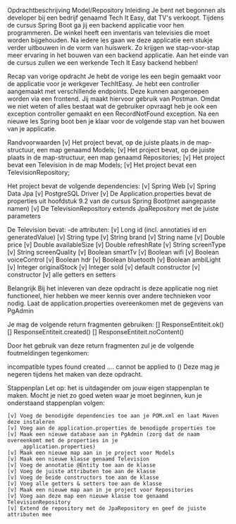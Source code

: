 Opdrachtbeschrijving Model/Repository
Inleiding
Je bent net begonnen als developer bij een bedrijf genaamd Tech It Easy, dat TV's verkoopt. Tijdens de cursus 
Spring Boot ga jij een backend applicatie voor hen programmeren. De winkel heeft een inventaris van televisies 
die moet worden bijgehouden. Na iedere les gaan we deze applicatie een stukje verder uitbouwen in de vorm van 
huiswerk. Zo krijgen we stap-voor-stap meer ervaring in het bouwen van een backend applicatie. Aan het einde 
van de cursus zullen we een werkende Tech It Easy backend hebben!

Recap van vorige opdracht
Je hebt de vorige les een begin gemaakt voor de applicatie voor je werkgever TechItEasy. Je hebt een controller 
aangemaakt met verschillende endpoints. Deze kunnen aangeroepen worden via een frontend. Jij maakt hiervoor gebruik 
van Postman. Omdat we niet weten of alles bestaat wat de gebruiker opvraagt heb je ook een exception controller gemaakt 
en een RecordNotFound exception. Na een nieuwe les Spring boot ben je klaar voor de volgende stap van het bouwen van 
je applicatie.

Randvoorwaarden
    [v] Het project bevat, op de juiste plaats in de map-structuur, een map genaamd Models;
    [v] Het project bevat, op de juiste plaats in de map-structuur, een map genaamd Repositories;
    [v] Het project bevat een Television in de map Models;
    [v] Het project bevat een TelevisionRepository;

Het project bevat de volgende dependencies:
        [v] Spring Web
        [v] Spring Data Jpa
        [v] PostgreSQL Driver
        [v] De Application.properties bevat de properties uit hoofdstuk 9.2 van de cursus Spring Boot(met aangepaste namen)
        [v] De TelevisionRepository extends JpaRepository met de juiste parameters

De Television bevat: -de attributen:
    [v] Long id (incl. annotaties id en generatedValue)
    [v] String type
    [v] String brand
    [v] String name
    [v] Double price
    [v] Double availableSize
    [v] Double refreshRate
    [v] String screenType
    [v] String screenQuality
    [v] Boolean smartTv
    [v] Boolean wifi
    [v] Boolean voiceControl
    [v] Boolean hdr
    [v] Boolean bluetooth
    [v] Boolean ambiLight
    [v] Integer originalStock
    [v] Integer sold
    [v] default constructor
    [v] constructor
    [v] alle getters en setters

Belangrijk
    Bij het inleveren van deze opdracht is deze applicatie nog niet functioneel, hier hebben we meer kennis over 
    andere technieken voor nodig.
    Laat de application.properties overeenkomen met de gegevens van PgAdmin

Je mag de volgende return fragmenten gebruiken:
    [] ResponseEntiteit.ok()
    [] ResponseEntiteit.created()
    [] ResponseEntiteit.noContent()

Door het gebruik van deze return fragmenten zul je de volgende foutmeldingen tegenkomen:

incompatible types found
created .... cannot be applied to () Deze mag je negeren tijdens het maken van deze opdracht.

Stappenplan
    Let op: het is uitdagender om jouw eigen stappenplan te maken. Mocht je niet zo goed weten waar je moet 
    beginnen, kun je onderstaand stappenplan volgen:

    [v] Voeg de benodigde dependencies toe aan je POM.xml en laat Maven deze instaleren
    [v] Voeg aan de application.properties de benodigde properties toe
    [v] Maak een nieuwe database aan in PgAdmin (zorg dat de naam overeenkomt met de properties in je 
        _application.properties)
    [v] Maak een nieuwe map aan in je project voor Models
    [v] Maak een nieuwe klasse genaamd Television
    [v] Voeg de annotatie @Entity toe aan de klasse
    [v] Voeg de juiste attributen toe aan de klasse
    [v] Voeg de beide constructors toe aan de klasse
    [v] Voeg alle getters & setters toe aan de klasse
    [v] Maak een nieuwe map aan in je project voor Repositories
    [v] Voeg aan deze map een nieuwe klasse toe genaamd TelevisionRepository
    [v] Extend de repository met de JpaRepository en geef de juiste attributen mee